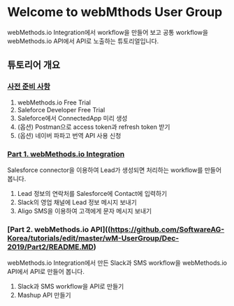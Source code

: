 # Welcome to webMthods User Group

webMethods.io Integration에서 workflow을 만들어 보고 공통 workflow을 webMethods.io API에서 API로 노출하는 튜토리얼입니다.

## 튜토리어 개요
### [사전 준비 사항](https://github.com/SoftwareAG-Korea/tutorials/edit/master/wM-UserGroup/Dec-2019/Prerequisite/README.MD)
  1. webMethods.io Free Trial
  2. Saleforce Developer Free Trial
  3. Saleforce에서 ConnectedApp 미리 생성
  4. (옵션) Postman으로 access token과 refresh token 받기
  5. (옵션) 네이버 파파고 번역 API 사용 신청

### [Part 1. webMethods.io Integration](https://github.com/SoftwareAG-Korea/tutorials/edit/master/wM-UserGroup/Dec-2019/Part1/README.MD)
Salesforce connector을 이용하여 Lead가 생성되면 처리하는 workflow를 만들어 봅니다.
  1. Lead 정보의 연락처를 Salesforce에 Contact에 입력하기
  2. Slack의 영업 채널에 Lead 정보 메시지 보내기
  3. Aligo SMS을 이용하여 고객에게 문자 메시지 보내기

### [Part 2. webMethods.io API]((https://github.com/SoftwareAG-Korea/tutorials/edit/master/wM-UserGroup/Dec-2019/Part2/README.MD)
webMethods.io Integration에서 만든 Slack과 SMS workflow을 webMethods.io API에서 API로 만들어 봅니다.
  1. Slack과 SMS workflow을 API로 만들기
  2. Mashup API 만들기
